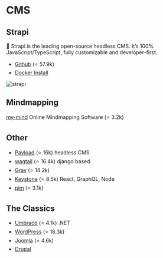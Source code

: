 CMS
===

## Strapi

🚀 Strapi is the leading open-source headless CMS.
It’s 100% JavaScript/TypeScript, fully customizable and developer-first.

- [Github](https://github.com/strapi/strapi) (⭐ 57.9k)
- [Docker Install](https://docs.strapi.io/dev-docs/installation/docker)


![strapi](strapi.gif)

## Mindmapping

[my-mind](https://github.com/ondras/my-mind) Online Mindmapping Software (⭐ 3.2k)


## Other

- [Payload](https://github.com/payloadcms/payload) (⭐ 16k) headless CMS
- [wagtail](https://github.com/wagtail/wagtail) (⭐ 16.4k) django based
- [Grav](https://github.com/getgrav/grav) (⭐ 14.2k)
- [Keystone](https://github.com/keystonejs/keystone) (⭐ 8.5k) React, GraphQL, Node
- [pim](https://github.com/pimcore/pimcore) (⭐ 3.1k)



## The Classics

- [Umbraco](https://github.com/umbraco/Umbraco-CMS) (⭐ 4.1k) .NET
- [WordPress](https://github.com/WordPress/WordPress) (⭐ 18.3k)
- [Joomla](https://github.com/joomla/joomla-cms) (⭐ 4.6k)
- [Drupal](https://git.drupalcode.org/project/drupal)
